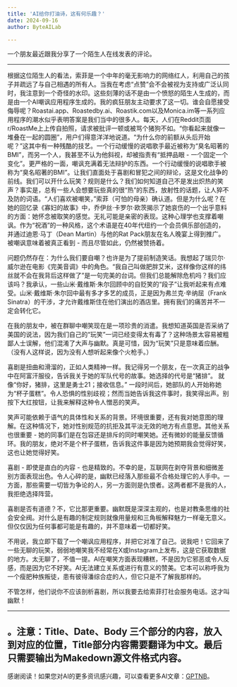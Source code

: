 ```yaml
---
title: 'AI给你打油诗，这有何乐趣？'
date: 2024-09-16
author: ByteAILab

---
```


一个朋友最近跟我分享了一个陌生人在线发表的评论。

---
根据这位陌生人的看法，索菲是一个中年的毫无影响力的网络红人，利用自己的孩子并疏远了与自己相遇的所有人。当我在考虑“点赞”会不会被视为支持或广泛认同时，我注意到一个奇怪的水印。这些刻薄的话不是由一个愤怒的陌生人生成的，而是由一个AI嘲讽应用程序生成的。我的疯狂朋友主动要求了这一切。谁会自愿接受侮辱呢？Roastai.app、Roastedby.ai、Roastik.com以及Monica.im等一系列应用程序的潮水似乎表明答案是我们当中的很多人。每天，人们在Reddit页面r/RoastMe上上传自拍照，请求被批评一顿或被骂个猪狗不如。“你看起来就像一堆叠在一起的圆圈”，用户们得意洋洋地说道。“为什么你的前额从头后开始呢？”这其中有一种残酷的技艺。一个行动缓慢的说唱歌手最近被称为“臭名昭著的BMI”，而另一个人，我甚至不认为他斜视，却被指责有“抵押品眼 - 一个固定一个变化”。更严格的一面，嘲讽充满着无法辩护的东西。一个行动缓慢的说唱歌手被称为“臭名昭著的BMI”。让我们直面处于喜剧和冒犯之间的辩论，这是文化战争的前线。我们可以开什么玩笑？规则是什么？我们如何知道自己不是发出炽热的笑声？事实是，总有一些人会想要玩些真的很“热”的东西，放射性的话题，让人猝不及防的词语。“人们喜欢被嘲笑，”索菲（可怕的母亲）确认道。但是为什么呢？在她的回忆录《寡妇的故事》中，乔伊丝·卡罗尔·欧茨揭示了她哀伤的一个出乎意料的方面：她怀念被取笑的感觉。无礼可能是亲密的表现。这种心理学也支撑着嘲讽。作为“祝酒”的一种风格，这个术语是在40年代纽约一个会员俱乐部创造的，并通过迪恩·马丁（Dean Martin）与他的Rat Pack朋友在名人晚宴上得到推广。被嘲讽意味着被真正看到 - 而且尽管如此，仍然被赞扬着。

问题仍然存在：为什么我们要自嘲？也许是为了提前制造笑话。我想起了瑞贝尔·威尔逊在电影《完美音调》中的角色。“我自己叫做肥胖艾米，这样像你这样的纬丝就不会在我背后这样做了”是一句完美的台词。但我们总能解除危机吗？我们应该吗？我承认，一些山米·戴维斯·朱尔回顾中的自贬笑的“段子”让我听起来有点难受。山米·戴维斯·朱尔回中最有多才多艺的成员，正是因为弗兰克·辛纳屈（Frank Sinatra）的干涉，才允许戴维斯住在他们演出的酒店里。拥有我们的痛苦并不一定会转化它。

在我的朋友中，被在群聊中嘲笑现在是一项珍贵的消遣。我想知道英国是否采纳了美国的说法，因为我们自己的“玩笑”一词已经变得太有毒了？这种场景太容易被粗鄙人士误解，他们混淆了大声与幽默。真是可惜，因为“玩笑”只是意味着应酬。（没有人这样说，因为没有人想听起来像个火枪手。）

喜剧是扭曲和滑溜的，正如人类精神一样。我记得另一个朋友，在一次真正的战争中在阿富汗服役，告诉我关于她的军队代号的故事。她选择的代号是“猪排”。 就像“你好，猪排，这里是勇士21；接收信息。” 一段时间后，她部队的人开始称她为“杯子蛋糕”。令人恐惧的性别歧视；然而当她告诉我这件事时，我笑得出声。别按下大红按钮，让我来解释这种令人憎恶的笑声。

笑声可能依赖于语气的具体性和关系的背景。环境很重要，还有我对她意图的理解。在这种情况下，她对性别规范的抗拒及其平淡无效的地方有点意思。其他关系也很重要 - 她的同事们是在包容还是排斥的同时嘲笑她。还有微妙的能量反馈循环。我的朋友，绝对不是个杯子蛋糕，告诉我这件事是因为她预期我会觉得好笑，这也让她觉得好笑。

喜剧 - 即使是直白的内容 - 也是精致的。不幸的是，互联网在剥夺背景和细微差别方面表现出色。令人心碎的是，幽默已经落入那些最不合格处理它的人手中。一方面，那些需要一切皆为争论的人，另一方面则是仇恨者。这两者都不是我的人，我拒绝选择阵营。

喜剧是否有道德？不，它比那更重要。幽默既是深深主观的，也是对教条思维的社会安全阀。对什么是有趣的制定规则就像用量规和三角板解释魅力一样毫无意义。但仅仅因为任何事都可能是有趣的，并不意味着一切都好笑。

不用说，我立即下载了一个嘲讽应用程序，并把它对准了自己。说我吧！它回来了一些无聊的玩笑，弱弱地嘲笑我不经常在X或Instagram上发布，这是它获取数据的地方。太无聊了，不值一提。AI在嘲笑方面表现糟糕，不是因为它邪恶或令人反感，而是因为它不好笑。AI无法建立关系或进行有意义的赞美。它本可以称呼我为一个瘦肥种族叛徒，患有彼得潘综合症的人，但它只是不了解我那样的。

不管怎样，他们说你不应该剖析喜剧，所以我要去给索菲打社会服务电话。这才叫幽默！

---
。注意：Title、Date、Body 三个部分的内容，放入到对应的位置，Title部分内容需要翻译为中文。最后只需要输出为Makedown源文件格式内容。
---
感谢阅读！如果您对AI的更多资讯感兴趣，可以查看更多AI文章：[GPTNB](https://gptnb.com)。